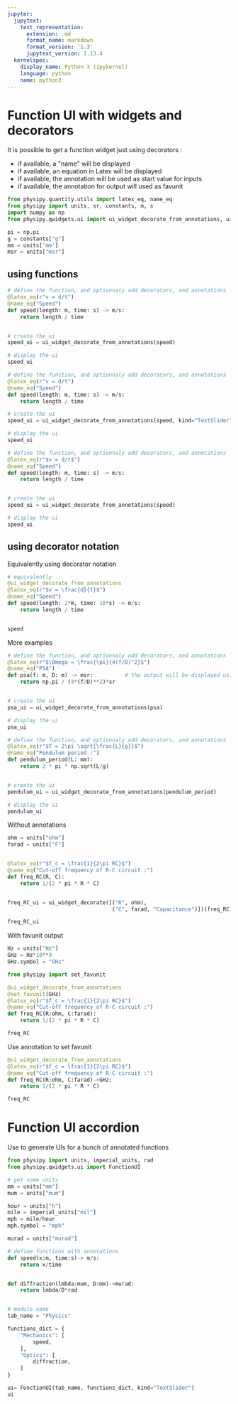```yaml
---
jupyter:
  jupytext:
    text_representation:
      extension: .md
      format_name: markdown
      format_version: '1.3'
      jupytext_version: 1.13.4
  kernelspec:
    display_name: Python 3 (ipykernel)
    language: python
    name: python3
---
```


# Function UI with widgets and decorators


It is possible to get a function widget just using decorators : 
 - if available, a "name" will be displayed
 - if available, an equation in Latex will be displayed
 - if available, the annotation will be used as start value for inputs
 - if available, the annotation for output will used as favunit

```python
from physipy.quantity.utils import latex_eq, name_eq
from physipy import units, sr, constants, m, s
import numpy as np
from physipy.qwidgets.ui import ui_widget_decorate_from_annotations, ui_widget_decorate

pi = np.pi
g = constants["g"]
mm = units['mm']
msr = units["msr"]
```

## using functions

```python tags=[]
# define the function, and optionnaly add decorators, and annotations
@latex_eq(r"v = d/t")
@name_eq("Speed")
def speed(length: m, time: s) -> m/s:
    return length / time


# create the ui
speed_ui = ui_widget_decorate_from_annotations(speed)

# display the ui
speed_ui
```

```python
# define the function, and optionnaly add decorators, and annotations
@latex_eq(r"v = d/t")
@name_eq("Speed")
def speed(length: m, time: s) -> m/s:
    return length / time

# create the ui
speed_ui = ui_widget_decorate_from_annotations(speed, kind="TextSlider")

# display the ui
speed_ui
```

```python
# define the function, and optionnaly add decorators, and annotations
@latex_eq(r"$v = d/t$")
@name_eq("Speed")
def speed(length: m, time: s) -> m/s:
    return length / time


# create the ui
speed_ui = ui_widget_decorate_from_annotations(speed)

# display the ui
speed_ui
```

<!-- #region tags=[] -->
## using decorator notation
<!-- #endregion -->

Equivalently using decorator notation

```python
# equivalently
@ui_widget_decorate_from_annotations
@latex_eq(r"$v = \frac{d}{t}$")
@name_eq("Speed")
def speed(length: 2*m, time: 10*s) -> m/s:
    return length / time


speed
```

More examples

```python
# define the function, and optionnaly add decorators, and annotations
@latex_eq(r"$\Omega = \frac{\pi}{4(f/D)^2}$")
@name_eq("PSA")
def psa(f: m, D: m) -> msr:          # the output will be displayed using msr
    return np.pi / (4*(f/D)**2)*sr


# create the ui
psa_ui = ui_widget_decorate_from_annotations(psa)

# display the ui
psa_ui
```

```python
# define the function, and optionnaly add decorators, and annotations
@latex_eq(r"$T = 2\pi \sqrt{\frac{L}{g}}$")
@name_eq("Pendulum period :")
def pendulum_period(L: mm):
    return 2 * pi * np.sqrt(L/g)


# create the ui
pendulum_ui = ui_widget_decorate_from_annotations(pendulum_period)

# display the ui
pendulum_ui
```

Without annotations

```python
ohm = units["ohm"]
farad = units["F"]


@latex_eq(r"$f_c = \frac{1}{2\pi RC}$")
@name_eq("Cut-off frequency of R-C circuit :")
def freq_RC(R, C):
    return 1/(2 * pi * R * C)


freq_RC_ui = ui_widget_decorate([("R", ohm),
                                 ("C", farad, "Capacitance")])(freq_RC)

freq_RC_ui
```

With favunit output

```python
Hz = units["Hz"]
GHz = Hz*10**9
GHz.symbol = "GHz"

from physipy import set_favunit

@ui_widget_decorate_from_annotations
@set_favunit(GHz)
@latex_eq(r"$f_c = \frac{1}{2\pi RC}$")
@name_eq("Cut-off frequency of R-C circuit :")
def freq_RC(R:ohm, C:farad):
    return 1/(2 * pi * R * C)

freq_RC
```

Use annotation to set favunit

```python
@ui_widget_decorate_from_annotations
@latex_eq(r"$f_c = \frac{1}{2\pi RC}$")
@name_eq("Cut-off frequency of R-C circuit :")
def freq_RC(R:ohm, C:farad)->GHz:
    return 1/(2 * pi * R * C)

freq_RC
```

# Function UI accordion


Use to generate UIs for a bunch of annotated functions

```python
from physipy import units, imperial_units, rad
from physipy.qwidgets.ui import FunctionUI

# get some units
mm = units["mm"]
mum = units["mum"]

hour = units["h"]
mile = imperial_units["mil"]
mph = mile/hour
mph.symbol = "mph"

murad = units["murad"]

# define functions with annotations
def speed(x:m, time:s)-> m/s:
    return x/time


def diffraction(lmbda:mum, D:mm)->murad:
    return lmbda/D*rad


# module name
tab_name = "Physics"

functions_dict = {
    "Mechanics": [
        speed,
    ],
    "Optics": [
        diffraction,
    ]
}

ui= FunctionUI(tab_name, functions_dict, kind="TextSlider")
ui
```

```python

```
